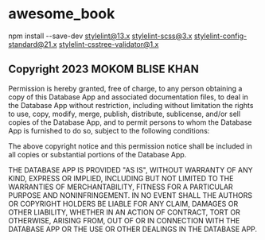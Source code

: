 # awesome_book

npm install --save-dev stylelint@13.x stylelint-scss@3.x stylelint-config-standard@21.x stylelint-csstree-validator@1.x



## Copyright 2023 MOKOM BLISE KHAN ##

Permission is hereby granted, free of charge, to any person obtaining a copy of this Database App and associated documentation files, to deal in the Database App without restriction, including without limitation the rights to use, copy, modify, merge, publish, distribute, sublicense, and/or sell copies of the Database App, and to permit persons to whom the Database App is furnished to do so, subject to the following conditions:

The above copyright notice and this permission notice shall be included in all copies or substantial portions of the Database App.

THE DATABASE APP IS PROVIDED "AS IS", WITHOUT WARRANTY OF ANY KIND, EXPRESS OR IMPLIED, INCLUDING BUT NOT LIMITED TO THE WARRANTIES OF MERCHANTABILITY, FITNESS FOR A PARTICULAR PURPOSE AND NONINFRINGEMENT. IN NO EVENT SHALL THE AUTHORS OR COPYRIGHT HOLDERS BE LIABLE FOR ANY CLAIM, DAMAGES OR OTHER LIABILITY, WHETHER IN AN ACTION OF CONTRACT, TORT OR OTHERWISE, ARISING FROM, OUT OF OR IN CONNECTION WITH THE DATABASE APP OR THE USE OR OTHER DEALINGS IN THE DATABASE APP.